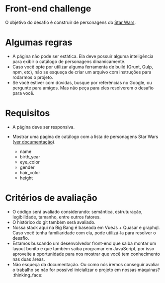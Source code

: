 # Front-end challenge

O objetivo do desafio é construir de personagens do [Star Wars](https://swapi.dev).

# Algumas regras
- A página não pode ser estática. Ela deve possuir alguma inteligência para exibir o catálogo de personagens dinamicamente.
- Caso você opte por utilizar alguma ferramenta de build (Grunt, Gulp, npm, etc), não se esqueça de criar um arquivo com instruções para rodarmos o projeto.
- Se você estiver com dúvidas, busque por referências no Google, ou pergunte para amigos. Mas não peça para eles resolverem o desafio para você.
# Requisitos
- A página deve ser responsiva.

- Mostrar uma página de catálogo com a lista de personagens Star Wars ([ver documentação](https://swapi.dev/documentation)).

  - name
  - birth_year
  - eye_color
  - gender
  - hair_color
  - height

# Critérios de avaliação
- O código será avaliado considerando: semântica, estruturação, legibilidade, tamanho, entre outros fatores.
- O histórico do git também será avaliado.
- Nossa stack aqui na Big Bang é baseada em VueJs + Quasar e graphql. Caso você tenha familiaridade com ela, pode utilizá-la para resolver o desafio.
- Estamos buscando um desenvolvedor front-end que saiba montar um layout bonito e que também saiba programar em JavaScript, por isso aproveite a oportunidade para nos mostrar que você tem conhecimento nas duas áreas.
- Não esqueça da documentação. Ou como nós iremos conseguir avaliar o trabalho se não for possível inicializar o projeto em nossas máquinas? :thinking_face:
